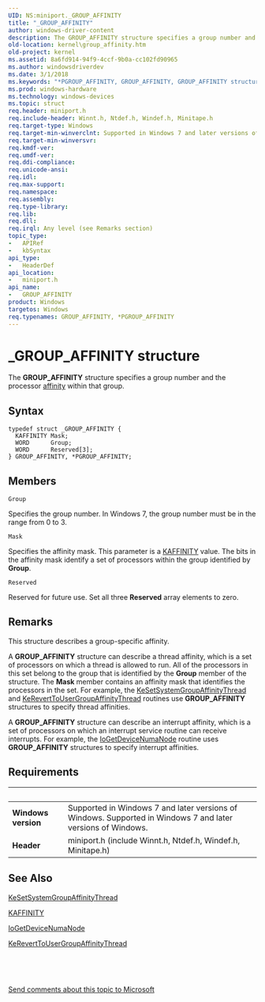 ```yaml
---
UID: NS:miniport._GROUP_AFFINITY
title: "_GROUP_AFFINITY"
author: windows-driver-content
description: The GROUP_AFFINITY structure specifies a group number and the processor affinity within that group.
old-location: kernel\group_affinity.htm
old-project: kernel
ms.assetid: 8a6fd914-94f9-4ccf-9b0a-cc102fd90965
ms.author: windowsdriverdev
ms.date: 3/1/2018
ms.keywords: "*PGROUP_AFFINITY, GROUP_AFFINITY, GROUP_AFFINITY structure [Kernel-Mode Driver Architecture], PGROUP_AFFINITY, PGROUP_AFFINITY structure pointer [Kernel-Mode Driver Architecture], _GROUP_AFFINITY, kernel.group_affinity, kstruct_b_9d437322-c6bb-4579-8d7b-144a7513bbd9.xml, miniport/GROUP_AFFINITY, miniport/PGROUP_AFFINITY"
ms.prod: windows-hardware
ms.technology: windows-devices
ms.topic: struct
req.header: miniport.h
req.include-header: Winnt.h, Ntdef.h, Windef.h, Minitape.h
req.target-type: Windows
req.target-min-winverclnt: Supported in Windows 7 and later versions of Windows.
req.target-min-winversvr: 
req.kmdf-ver: 
req.umdf-ver: 
req.ddi-compliance: 
req.unicode-ansi: 
req.idl: 
req.max-support: 
req.namespace: 
req.assembly: 
req.type-library: 
req.lib: 
req.dll: 
req.irql: Any level (see Remarks section)
topic_type:
-	APIRef
-	kbSyntax
api_type:
-	HeaderDef
api_location:
-	miniport.h
api_name:
-	GROUP_AFFINITY
product: Windows
targetos: Windows
req.typenames: GROUP_AFFINITY, *PGROUP_AFFINITY
---
```


# _GROUP_AFFINITY structure
The <b>GROUP_AFFINITY</b> structure specifies a group number and the processor <a href="https://msdn.microsoft.com/4ef14b5b-128b-4b7c-9211-116e8bd60cab">affinity</a> within that group.

## Syntax
````
typedef struct _GROUP_AFFINITY {
  KAFFINITY Mask;
  WORD      Group;
  WORD      Reserved[3];
} GROUP_AFFINITY, *PGROUP_AFFINITY;
````

## Members


`Group`

Specifies the group number. In Windows 7, the group number must be in the range from 0 to 3.

`Mask`

Specifies the affinity mask. This parameter is a <a href="https://msdn.microsoft.com/library/windows/hardware/ff551830">KAFFINITY</a> value. The bits in the affinity mask identify a set of processors within the group identified by <b>Group</b>.

`Reserved`

Reserved for future use. Set all three <b>Reserved</b> array elements to zero.

## Remarks
This structure describes a group-specific affinity.

A <b>GROUP_AFFINITY</b> structure can describe a thread affinity, which is a set of processors on which a thread is allowed to run. All of the processors in this set belong to the group that is identified by the <b>Group</b> member of the structure. The <b>Mask</b> member contains an affinity mask that identifies the processors in the set. For example, the <a href="..\wdm\nf-wdm-kesetsystemgroupaffinitythread.md">KeSetSystemGroupAffinityThread</a> and <a href="..\wdm\nf-wdm-kereverttousergroupaffinitythread.md">KeRevertToUserGroupAffinityThread</a> routines use <b>GROUP_AFFINITY</b> structures to specify thread affinities.

A <b>GROUP_AFFINITY</b> structure can describe an interrupt affinity, which is a set of processors on which an interrupt service routine can receive interrupts. For example, the <a href="..\wdm\nf-wdm-iogetdevicenumanode.md">IoGetDeviceNumaNode</a> routine uses <b>GROUP_AFFINITY</b> structures to specify interrupt affinities.

## Requirements
| &nbsp; | &nbsp; |
| ---- |:---- |
| **Windows version** | Supported in Windows 7 and later versions of Windows. Supported in Windows 7 and later versions of Windows. |
| **Header** | miniport.h (include Winnt.h, Ntdef.h, Windef.h, Minitape.h) |

## See Also

<a href="..\wdm\nf-wdm-kesetsystemgroupaffinitythread.md">KeSetSystemGroupAffinityThread</a>



<a href="https://msdn.microsoft.com/library/windows/hardware/ff551830">KAFFINITY</a>



<a href="..\wdm\nf-wdm-iogetdevicenumanode.md">IoGetDeviceNumaNode</a>



<a href="..\wdm\nf-wdm-kereverttousergroupaffinitythread.md">KeRevertToUserGroupAffinityThread</a>



 

 

<a href="mailto:wsddocfb@microsoft.com?subject=Documentation%20feedback [kernel\kernel]:%20GROUP_AFFINITY structure%20 RELEASE:%20(3/1/2018)&amp;body=%0A%0APRIVACY STATEMENT%0A%0AWe use your feedback to improve the documentation. We don't use your email address for any other purpose, and we'll remove your email address from our system after the issue that you're reporting is fixed. While we're working to fix this issue, we might send you an email message to ask for more info. Later, we might also send you an email message to let you know that we've addressed your feedback.%0A%0AFor more info about Microsoft's privacy policy, see http://privacy.microsoft.com/en-us/default.aspx." title="Send comments about this topic to Microsoft">Send comments about this topic to Microsoft</a>